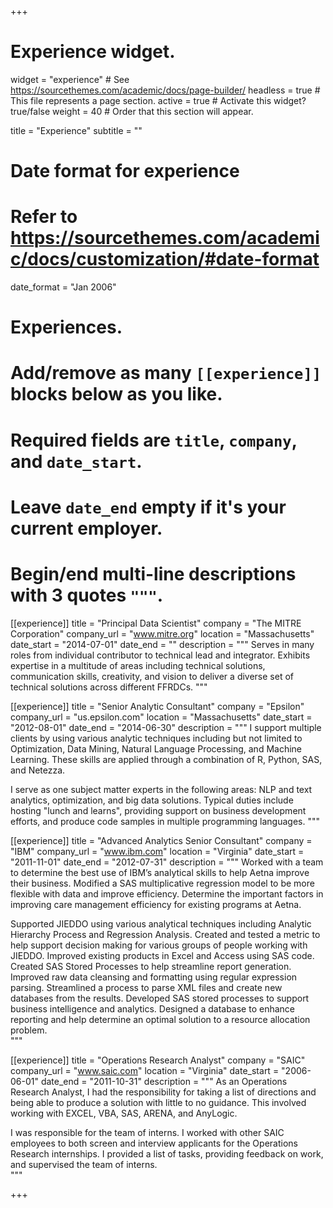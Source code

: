 +++
# Experience widget.
widget = "experience"  # See https://sourcethemes.com/academic/docs/page-builder/
headless = true  # This file represents a page section.
active = true  # Activate this widget? true/false
weight = 40  # Order that this section will appear.

title = "Experience"
subtitle = ""

# Date format for experience
#   Refer to https://sourcethemes.com/academic/docs/customization/#date-format
date_format = "Jan 2006"

# Experiences.
#   Add/remove as many `[[experience]]` blocks below as you like.
#   Required fields are `title`, `company`, and `date_start`.
#   Leave `date_end` empty if it's your current employer.
#   Begin/end multi-line descriptions with 3 quotes `"""`.

[[experience]]
  title = "Principal Data Scientist"
  company = "The MITRE Corporation"
  company_url = "www.mitre.org"
  location = "Massachusetts"
  date_start = "2014-07-01"
  date_end = ""
  description = """
Serves in many roles from individual contributor to technical lead and integrator. Exhibits expertise in a multitude of areas including technical solutions, communication skills, creativity, and vision to deliver a diverse set of technical solutions across different FFRDCs.
  """

[[experience]]
  title = "Senior Analytic Consultant"
  company = "Epsilon"
  company_url = "us.epsilon.com"
  location = "Massachusetts"
  date_start = "2012-08-01"
  date_end = "2014-06-30"
  description = """
I support multiple clients by using various analytic techniques including but not limited to Optimization, Data Mining, Natural Language Processing, and Machine Learning. These skills are applied through a combination of R, Python, SAS, and Netezza.

I serve as one subject matter experts in the following areas: NLP and text analytics, optimization, and big data solutions. Typical duties include hosting "lunch and learns", providing support on business development efforts, and produce code samples in multiple programming languages.
  """


[[experience]]
  title = "Advanced Analytics Senior Consultant"
  company = "IBM"
  company_url = "www.ibm.com"
  location = "Virginia"
  date_start = "2011-11-01"
  date_end = "2012-07-31"
  description = """
Worked with a team to determine the best use of IBM’s analytical skills to help Aetna improve their business. Modified a SAS multiplicative regression model to be more flexible with data and improve efficiency. Determine the important factors in improving care management efficiency for existing programs at Aetna.

Supported JIEDDO using various analytical techniques including Analytic Hierarchy Process and Regression Analysis. Created and tested a metric to help support decision making for various groups of people working with JIEDDO. Improved existing products in Excel and Access using SAS code. Created SAS Stored Processes to help streamline report generation. Improved raw data cleansing and formatting using regular expression parsing. Streamlined a process to parse XML files and create new databases from the results. Developed SAS stored processes to support business intelligence and analytics. Designed a database to enhance reporting and help determine an optimal solution to a resource allocation problem.   
  """

[[experience]]
  title = "Operations Research Analyst"
  company = "SAIC"
  company_url = "www.saic.com"
  location = "Virginia"
  date_start = "2006-06-01"
  date_end = "2011-10-31"
  description = """
As an Operations Research Analyst, I had the responsibility for taking a list of directions and being able to produce a solution with little to no guidance. This involved working with EXCEL, VBA, SAS, ARENA, and AnyLogic.

I was responsible for the team of interns. I worked with other SAIC employees to both screen and interview applicants for the Operations Research internships. I provided a list of tasks, providing feedback on work, and supervised the team of interns.  
  """

+++
